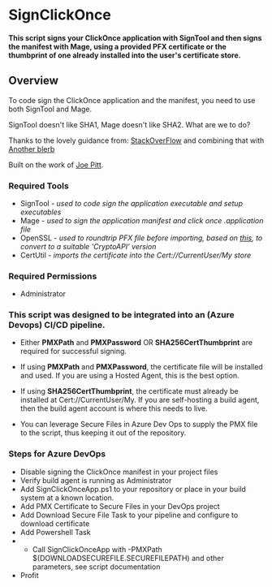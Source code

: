 # SignClickOnce
#### This script signs your ClickOnce application with SignTool and then signs the manifest with Mage, using a provided PFX certificate or the thumbprint of one already installed into the user's certificate store.

## Overview
To code sign the ClickOnce application and the manifest, you need to use both SignTool and Mage.

SignTool doesn't like SHA1, Mage doesn't like SHA2.  What are we to do?

Thanks to the lovely guidance from:
[StackOverFlow](https://stackoverflow.com/questions/39538466/how-to-authenticode-sign-clickonce-deployment-with-an-ev-sha2-cert-and-avoid-un)
and combining that with
[Another blerb][openSSLTip]

Built on the work of [Joe Pitt](https://www.joepitt.co.uk/Project/SignClickOnceApp/).


### Required Tools
* SignTool - _used to code sign the application executable and setup executables_
* Mage - _used to sign the application manifest and click once .application file_
* OpenSSL - _used to roundtrip PFX file before importing, based on [this][openSSLTip], to convert to a suitable 'CryptoAPI' version_
* CertUtil - _imports the certificate into the Cert://CurrentUser/My store_

### Required Permissions
* Administrator

### This script was designed to be integrated into an (Azure Devops) CI/CD pipeline.

* Either **PMXPath** and **PMXPassword** OR **SHA256CertThumbprint** are required for successful signing.  
 * If using **PMXPath** and **PMXPassword**, the certificate file will be installed and used.  If you are using a Hosted Agent, this is the best option.
 * If using **SHA256CertThumbprint**, the certificate must already be installed at Cert://CurrentUser/My.  If you are self-hosting a build agent, then the build agent account is where this needs to live.
 
* You can leverage Secure Files in Azure Dev Ops to supply the PMX file to the script, thus keeping it out of the repository.

### Steps for Azure DevOps

* Disable signing the ClickOnce manifest in your project files
* Verify build agent is running as Administrator
* Add SignClickOnceApp.ps1 to your repository or place in your build system at a known location.
* Add PMX Certificate to Secure Files in your DevOps project
* Add Download Secure File Task to your pipeline and configure to download certificate
* Add Powershell Task
 * - Call SignClickOnceApp with -PMXPath $(DOWNLOADSECUREFILE.SECUREFILEPATH) and other parameters, see script documentation <TODO add example invocations>
 * Profit

[openSSLTip]: http://maxprog.net.pl/windows/solved-visual-studio-invalid-provider-type-specified-cryptographicexception-when-trying-to-load-private-key-of-certificate/
